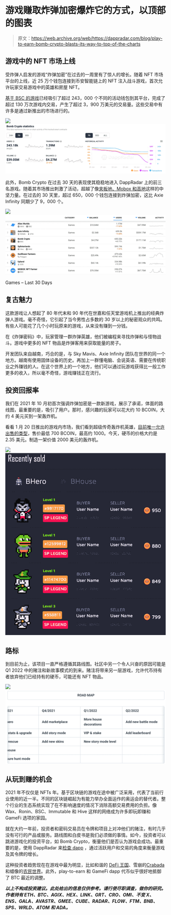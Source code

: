 # 游戏赚取炸弹加密爆炸它的方式，以顶部的图表

> 原文：<https://web.archive.org/web/https://dappradar.com/blog/play-to-earn-bomb-crypto-blasts-its-way-to-top-of-the-charts>

## 游戏中的 NFT 市场上线

受炸弹人启发的游戏“炸弹加密”在过去的一周里有了惊人的增长。随着 NFT 市场平台的上线，近 25 万个钱包连接到币安智能链上的 NFT 注入战斗游戏，首次允许玩家交易游戏中的英雄和房屋 NFT。

[基于 BSC 的游戏](https://web.archive.org/web/20221207002252/https://dappradar.com/binance-smart-chain/games/bomb-crypto)已经吸引了超过 243，000 个不同的活动钱包到其平台，完成了超过 130 万次游戏内交易，产生了超过 3，900 万美元的交易量。这些交易中有许多是通过新推出的市场进行的。

![](img/d2f2ead355b4ef1bfeb94c7f4e649ae3.png)![](img/eb1211e4fdd311fb7044b5433a735bbd.png)

此外，Bomb Crypto 在过去 30 天的表现使其稳稳地进入 DappRadar 上的前三名游戏。随着其市场推出刺激了活动，超越了像[夹板地、Mobox 和高地](https://web.archive.org/web/20221207002252/https://dappradar.com/rankings/category/games)这样的中坚力量。在过去的 30 天里，超过 650，000 个钱包连接到炸弹加密，这比 Axie Infinity 同期少了 9，000 个。

![](img/f489d49b916679225638b8360ec52239.png)![Bomb Crypto](img/e951ed4b73be2a6823999e1e6525f1a0.png)

Games – Last 30 Days

## 复古魅力

这款游戏让人想起了 80 年代末和 90 年代在世嘉和任天堂游戏机上推出的经典炸弹人游戏。毫不奇怪，它引起了当今男性占多数的 30 岁以上的秘密观众的共鸣。有些人可能花了几个小时玩原来的游戏，从来没有赚到一分钱。

在《炸弹密码》中，玩家管理一群炸弹英雄，他们被编程来寻找炸弹和与怪物战斗。游戏中更多的 NFT 物品是炸弹客用来获取能量的房子。

开发团队来自越南，巧合的是，与 Sky Mavis、Axie Infinity 团队在世界的同一个地方。越南有使用固体设备的历史。再加上一群懂电脑、会说英语、需要在传统职业之外赚钱的人。在这个世界上的一个地方，他们可以通过玩游戏获得比一般工作更多的收入，所以毫不奇怪，游戏赚钱正在流行。

## 投资回报率

我们在 2021 年 10 月初首次强调炸弹加密是一款新游戏，展示了承诺，体面的路线图，最重要的是，吸引了用户。那时，感兴趣的玩家可以花大约 10 BCOIN，大约 4 美元买到一架轰炸机。

看看 1 月 20 日推出的游戏内市场，我们看到超级传奇轰炸机英雄，[目前唯一允许出售的类型](https://web.archive.org/web/20221207002252/https://bombcrypto.medium.com/bomb-crypto-marketplace-bbd8c1597c05)，售价最低 700 BCOIN，最高约 1000。今天，硬币的价格大约是 2.35 美元。制造一架价值 2000 美元的轰炸机。

![](img/6079665330552a9176cb523f4f20f6dd.png)![Bomb Crypto](img/8425f8fe9fe60a894425037207bf28da.png)

## 路标

到目前为止，该项目一直严格遵循其路线图。社区中另一个令人兴奋的原因可能是 Q1 2022 中的赌注和新故事模式的到来。赌注将带来另一层游戏，允许代币持有者放弃他们已经持有的硬币，可能还有 NFT 物品。

![](img/e998d71276c87d5522f1f3acbcf4f3c1.png)![Bomb Crypto](img/18199064bf04b811abee088bbc3dbca5.png)

## 从玩到赚的机会

2021 年不仅仅是 NFTs 年。基于区块链的游戏在途中被广泛采用，代表了当前行业使用的近一半。不同的区块链崛起为有能力举办全面运作的奥运会的替代者。整个行业的生态系统实现了在不影响速度的情况下消除高额交易费用的负担。像 Wax、Ronin、BSC、Immutable 和 Hive 这样的网络成为许多即玩即赚和 GameFi 选项的家园。

就在大约一年前，投资者和密码交易员在令牌和项目上对冲他们的赌注，有时几乎没有可行的产品或服务。路线图和白皮书是我们必须做的事情。如今，投资者可以跳进游戏化的投资平台，如 Bomb Crypto，衡量他们是否认为游戏会成功。最重要的是，使用 DappRadar 来[检查 dapp](https://web.archive.org/web/20221207002252/https://dappradar.com/binance-smart-chain/games/bomb-crypto) ，通过活跃用户和交易的角度来衡量游戏及其令牌的增长。

这种投资者趋势现在在游戏中最为明显，比如和谐的 [DeFi 王国](/web/20221207002252/https://dappradar.com/blog/play-to-earn-defi-kingdoms-rise-to-success/)、雪崩的[Crabada](/web/20221207002252/https://dappradar.com/blog/what-is-crabada-new-play-to-earn-game-on-avalanche/)和蜡像的[农民世界](/web/20221207002252/https://dappradar.com/blog/farmers-world-possibly-on-track-to-become-number-1-game-on-wax/)。此外，play-to-earn 和 GameFi dapp 代币似乎很好地抵御了 BTC 最近的调整。

***以上不构成投资建议。此处给出的信息仅供参考。请行使尽职调查，做你的研究。作者持有 ETH、BTC、AGIX、HEX、LINK、GRT、CRO、OMI、不变 X、ENS、GALA、AVASTR、GMEE、CUBE、RADAR、FLOW、FTM、BNB、SPS、WRLD、ATOM 和 ADA。***